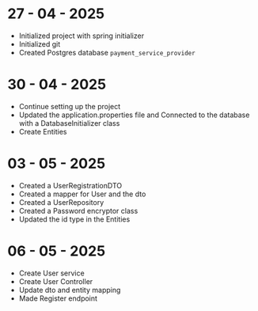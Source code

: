 # 27 - 04 - 2025 

- Initialized project with spring initializer 
- Initialized git
- Created Postgres database `payment_service_provider`



# 30 - 04 - 2025

- Continue setting up the project
- Updated the application.properties file and Connected to the database with a DatabaseInitializer class
- Create Entities 

# 03 - 05 - 2025

- Created a UserRegistrationDTO
- Created a mapper for User and the dto
- Created a UserRepository
- Created a Password encryptor class
- Updated the id type in the Entities

# 06 - 05 - 2025

- Create User service
- Create User Controller
- Update dto and entity mapping
- Made Register endpoint